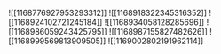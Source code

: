 ![[1168776927953293312]]
![[1168918322345316352]]
![[1168924102721245184]]
![[1168934058128285696]]
![[1168986059243425795]]
![[1168987155827482626]]
![[1168999569813909505]]
![[1169002802191962114]]
